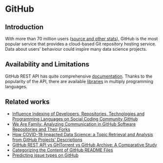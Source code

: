# GitHub

## Introduction

With more than 70 million users ([source and other stats](https://expandedramblings.com/index.php/github-statistics/)), GitHub is the most popular service that provides a cloud-based Git repository hosting service. Data about users' behaviour could inspire many data science projects.

## Availability and Limitations

GitHub REST API has quite comprehensive [documentation](https://docs.github.com/en/rest). Thanks to the popularity of the API, there are available [libraries](https://docs.github.com/en/rest/overview/libraries) in multiply programming languages.

## Related works 
- [Influence Indexing of Developers, Repositories, Technologies and Programming Languages on Social Coding Community GitHub](https://ieeexplore.ieee.org/document/8530644)
- [We Are Family: Analyzing Communication in GitHub Software Repositories and Their Forks](https://ieeexplore.ieee.org/document/9054834)
- [How COVID-19 Impacted Data Science: a Topic Retrieval and Analysis from GitHub Projects' Descriptions](https://sol.sbc.org.br/index.php/sbbd/article/view/17893)
- [GitHub REST API vs GHTorrent vs GitHub Archive: A Comparative Study](https://homepages.dcc.ufmg.br/~mtov/pub/2018-vem-thais.pdf)
- [Categorizing the Content of GitHub README Files](https://link.springer.com/article/10.1007/s10664-018-9660-3)
- [Predicting issue types on GitHub](https://www.sciencedirect.com/science/article/pii/S0167642320302069?casa_token=ayI42K8pcJYAAAAA:l4z0HjXq1tThFeTNds3tWQNw25g5u0FoAX3y3CsgnvLbG_aHKlTsXG_A9rsbsXKN28B-esdp)